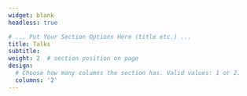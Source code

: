 ```yaml
---
widget: blank
headless: true

# ... Put Your Section Options Here (title etc.) ...
title: Talks
subtitle: 
weight: 2  # section position on page
design:
  # Choose how many columns the section has. Valid values: 1 or 2.
  columns: '2'
---
```


